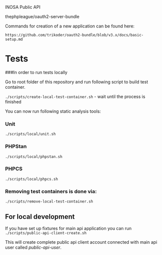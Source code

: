 INOSA Public API

thephpleague/oauth2-server-bundle

Commands for creation of a new application can be found here:
```
https://github.com/trikoder/oauth2-bundle/blob/v3.x/docs/basic-setup.md
```

# Tests
###In order to run tests locally

Go to root folder of this repository and run following script to build test container.

`./scripts/create-local-test-container.sh` - wait until the process is finished

You can now run following static analysis tools:

### Unit
`./scripts/local/unit.sh`

### PHPStan
`./scripts/local/phpstan.sh`

### PHPCS
`./scripts/local/phpcs.sh`

### Removing test containers is done via:
`./scripts/remove-local-test-container.sh`


## For local development
If you have set up fixtures for main api application you can run 
`./scripts/public-api-client-create.sh` 

This will create complete public api client account connected with main api user called *public-api-user*.
